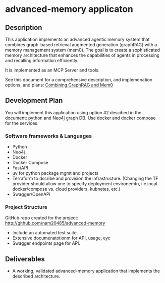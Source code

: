# advanced-memory applicaton

## Description

This application implements an advanced agentic memory system that combines graph-based retrieval augmented generation (graphRAG) with a memory management system (mem0). The goal is to create a sophisticated memory architecture that enhances the capabilities of agents in processing and recalling information efficiently.

It is implemented as an MCP Server and tools.

See this document for a comprehensive description, and implemenation options, and plans:
[Combining GraphRAG and Mem0](https://docs.google.com/document/d/1xM0SzmHed6YF3hf2PVXS1tcOHDJTMMi9V9hoN8oCpGc/edit?usp=sharing)

## Development Plan

You will implement this application using option #2 descibed in the document: python and Neo4j graph DB. Use docker and docker compose for the services.

### Software frameworks & Languages

* Python
* Neo4j
* Docker
* Docker Compose
* FastAPI
* uv for python package mgmt and projects
* Terraform to dscribe and provision the infrastructure. (Changing the TF provider should allow one to specify deployment environemtn, i.e local docker/compose vs. cloud providers, kubnetes, etc.)
* Swagger/OpenAPI

### Project Structure

GitHub repo created for the project: <http://github.com/nam20485/advanced-memory>

* Include an automated test suite.
* Extensive documenatotionm for API, usage, eyc
* Swagger endpoints page for API.

## Deliverables

* A working, validated advanced-memory application that implements the described architecture.
